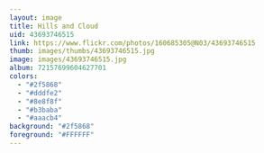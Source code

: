```yaml
---
layout: image
title: Hills and Cloud
uid: 43693746515
link: https://www.flickr.com/photos/160685305@N03/43693746515
thumb: images/thumbs/43693746515.jpg
image: images/43693746515.jpg
album: 72157699604627701
colors: 
  - "#2f5868"
  - "#dddfe2"
  - "#8e8f8f"
  - "#b3baba"
  - "#aaacb4"
background: "#2f5868"
foreground: "#FFFFFF"
---
```


